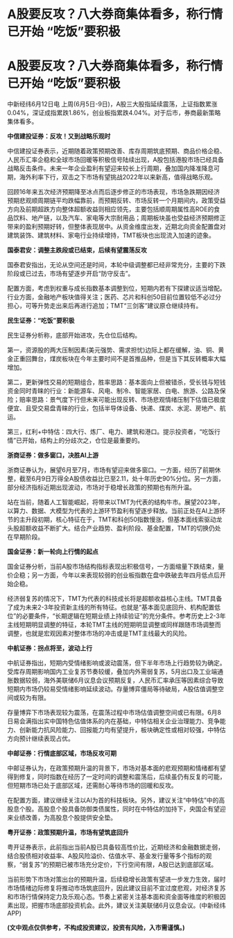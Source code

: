 # A股要反攻？八大券商集体看多，称行情已开始 “吃饭”要积极

# A股要反攻？八大券商集体看多，称行情已开始 “吃饭”要积极

中新经纬6月12日电
上周(6月5日-9日)，A股三大股指延续震荡，上证指数累涨0.04%，深证成指累跌1.86%，创业板指累跌4.04%。对于后市，券商最新策略集体看多。

**中信建投证券：反攻！又到战略乐观时**

中信建投证券表示，近期随着政策预期改善、库存周期筑底预期、商品价格企稳、人民币汇率企稳和全球市场回暖等积极信号陆续出现，A股包括港股市场已经具备战略反击条件。未来一年企业盈利有望迎来较长上行周期，叠加国内降准降息可期，海外利率下行，双击之下市场有望挑战2022年以来新高，值得战略乐观。

回顾16年来五次经济预期降至冰点而后逐步修正的市场表现，市场急跌期因经济预期悲观顺周期链平均跌幅靠前，而预期反转、市场反转一个月期间内，政策受益方向及前期超跌方向整体超额收益则相应领先，主要包括顺周期属性高ROE的食品饮料、地产链，以及汽车、家电等大宗耐用品；周期板块虽也受益经济预期修正带来的盈利预期好转，但整体表现居中。从资金维度出发，近期北向资金配置盘对建筑装饰、建筑材料、家电行业持续增持，TMT板块也出现流入加速的迹象。

**国泰君安：调整主跌段或已结束，后续有望震荡反攻**

国泰君安指出，无论从空间还是时间，本轮中级调整都已经非常充分，主要的下跌阶段或已过去，市场有望逐步开启“防守反击”。

配置方面，考虑到权重与成长指数基本调整到位，短期内若有下探建议适当增配。行业方面，金融地产板块值得关注；医药、芯片和科创50目前位置较低不必过分担心，可等升势走出来后再进行追加；TMT“三剑客”建议原仓继续持有。

**民生证券：“吃饭”要积极**

民生证券分析称，底部开始进攻，先仓位后结构。

第一，资源股的两大压制因素(美元强势、需求担忧)边际上都在缓解，油、铜、黄金正重回舞台，煤炭板块在今年主要时间不是首推品种，但是当下其反转概率大幅增加。

第二，更新弹性交易的短期组合，胜率思路：基本面向上但被错杀，受长钱与短钱资金同时青睐的行业：新能源车、风电、制冷、智能家居、白电、旅游、公路及保险；赔率思路：景气度下行但未来可能出现反转、市场悲观情绪压制下估值已极度便宜、且受交易盘青睐的行业，包括半导体设备、快递、煤炭、水泥、房地产、航运。

第三，红利+中特估：四大行、炼厂、电力、建筑和港口。提示投资者，“吃饭行情”已开始，结构上的分歧次之，仓位是最重要的。

**浙商证券：做多窗口，决胜AI上游**

浙商证券认为，展望6月至7月，市场有望迎来做多窗口。一方面，经历了前期休整，截至6月9日万得全A股债收益比已至2.11，处十年历史90%分位。另一方面，部分经济指标近期出现波动，市场对于稳增长政策的预期也有所升温。

站在当前，随着人工智能崛起，将带来以TMT为代表的结构牛市。展望2023年，以算力、数据、大模型为代表的上游环节盈利有望逐步释放。当前正处在AI上游环节的主升段初期，核心特征在于，TMT和科创50指数慢涨，但基本面线索驱动龙头股超额收益不断扩大。结合产业趋势、盈利阶段、基金配置，TMT的切换仍处在早期阶段。

**国金证券：新一轮向上行情的起点**

国金证券分析，当前A股市场结构指标表现出积极信号，一方面缩量下跌结束，量价企稳；另一方面，今年以来表现较弱的创业板指数在盘中跌破去年四月低点后开始企稳。

经济弱复苏的情况下，TMT为代表的科技成长将是超额收益核心主线。TMT具备了成为未来2-3年投资新主线的所有特征。也就是“基本面见底回升、机构配置低位”的必要条件，“长期逻辑在短期业绩上持续验证”的充分条件。参考历史上2-3年主线短期明显调整的特征，本轮TMT主线的短期明显调整或同样跟随市场调整而调整，也就是宏观因素对整体市场的冲击或是TMT主线最大的风险。

**中航证券：拐点将至，波动上行**

中航证券指出，短期内受情绪影响或波动震荡，但下半年市场上行趋势较为确定。受库存周期影响国内工业复苏节奏较缓，叠加内外需弱复苏，5月出口及工业端通胀数据较弱，海外美联储6月议息会议预期反复，人民币汇率承压等因素综合导致短期内市场仍较易受情绪影响延续波动。存量博弈僵局等待破局，A股估值调整空间或较为有限。

存量博弈下市场表现较为震荡，在震荡过程中市场估值调整空间或已有限。6月8日易会满指出实中国特色估值体系的内在基础，中特估相关企业治理能力、竞争能力、创新能力抗风险能力、回报能力均有望提升，板块确定性或相对较强，中特估方向预计继续表现占优。

**中邮证券：行情底部区域，市场反攻可期**

中邮证券认为，在政策预期升温的背景下，市场对基本面的悲观预期和情绪都有望得到修复，同时指数在经历了一定时间的调整和震荡后，后续虽仍有反复的可能，但短期市场已处于底部区域，还需耐心等待市场的回暖和反攻。

在配置方面，建议继续关注以AI为首的科技板块。另外，建议关注“中特估”中的高股息个股。高股息个股具备防御类债属性，同时在中特估的加持下，央国企有望迎来业绩改善，为高股息个股提供安全垫。

**粤开证券：政策预期升温，市场有望筑底回升**

粤开证券表示，此前指出当前A股已具备较高性价比，近期经济和金融数据走弱，结合股债相对收益率、A股风险溢价、估值水平、基金发行量等多个指标的观察，“弱复苏”的预期已被市场充分定价，下行空间有限，A股已达到底部区域。

当前形势下市场对策出台的预期升温，后续稳增长政策有望进一步发力生效，届时市场情绪边际修复将推动市场筑底回升，因此建议目前不宜过度悲观，对经济复苏和市场行情保持定力及乐观心态。节奏上紧密关注基本面和资金面等维度的积极因素出现，把握市场底部投资机会。此外，建议关注美联储6月议息会议。(中新经纬APP)

**(文中观点仅供参考，不构成投资建议，投资有风险，入市需谨慎。)**

